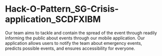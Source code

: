 # Hack-O-Pattern_SG-Crisis-application_SCDFXIBM
Our team aims to tackle and contain the spread of the event through readily informing the public about events through our mobile application. Our application allows users to notify the team about emergency events, predicts possible events, and ensures accessibility for everyone.
